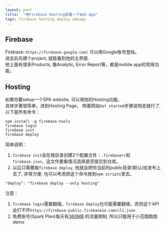 ```yaml
---
layout: post
title:  "用Firebase Hosting部署一个Web App"
tags: firebase hosting deploy webapp
---
```

## Firebase
Firebase: `https://firebase.google.com/` 可以用Google账号登陆。  
进去后先建个project, 就能看到他的主界面.  
他上面有很多Products, 像Analytic, Error Report等，都是mobile app的常用功能。

## Hosting
如果你要setup一个SPA website, 可以用他的Hosting功能。  
具体步骤很简单，进到Hosting Page， 照着网站`Get started`步骤说明走就行了.  
以下是所有命令：
```
npm install -g firebase-tools
firebase login
firebase init
firebase deploy
```
简单说明：
1. `firebase init`会在根目录创建2个配置文件：`.firebaserc`和`firebase.json`，这文件要看情况选择是否提交到仓库。  
2. 以后只需要敲`firebase deploy`, 他就会把你当前的public目录(默认)给发布上去了, 非常方便.
也可以考虑把这个命令放到`npm scripts`里去。
```
"deploy": "firebase deploy --only hosting"
```

注意：
1. `firebase login`需要翻墙。`firebase deploy`也可能需要翻墙，否则这个API会打不开`https://firebase-public.firebaseio.com/cli.json`
2. 免费账号(Spark Plan)每天有[360MB](https://firebase.google.com/pricing?authuser=0) 的流量限制, 所以只能用于小范围跑跑demo
